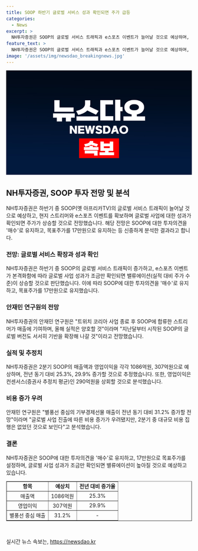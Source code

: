 ```yaml
---
title: SOOP 하반기 글로벌 서비스 성과 확인되면 주가 급등
categories:
  - News
excerpt: >
  NH투자증권은 SOOP의 글로벌 서비스 트래픽과 e스포츠 이벤트가 늘어날 것으로 예상하며, 현재 주가는 매수를 유지하고 목표주가는 17만원으로 설정했다. 안재민 연구원은 글로벌 사업 성과가 확인되면 밸류에이션이 높아질 것으로 전망했고, 2분기에는 매출액과 영업이익이 전년 대비 상당히 늘어날 것으로 예상된다. 더불어, 글로벌 사업의 성과가 양호하다면 주가가 상승할 가능성이 있다고 분석했다.
feature_text: >
  NH투자증권은 SOOP의 글로벌 서비스 트래픽과 e스포츠 이벤트가 늘어날 것으로 예상하며, 현재 주가는 매수를 유지하고 목표주가는 17만원으로 설정했다. 안재민 연구원은 글로벌 사업 성과가 확인되면 밸류에이션이 높아질 것으로 전망했고, 2분기에는 매출액과 영업이익이 전년 대비 상당히 늘어날 것으로 예상된다. 더불어, 글로벌 사업의 성과가 양호하다면 주가가 상승할 가능성이 있다고 분석했다.
image: '/assets/img/newsdao_breakingnews.jpg'
---
```


<p><img src="/assets/img/newsdao_breakingnews.jpg" alt="ontimetimes 속보" /></p>

<h2 data-ke-size="size26">NH투자증권, SOOP 투자 전망 및 분석</h2>

<p data-ke-size="size16">NH투자증권은 하반기 중 SOOP(옛 아프리카TV)의 글로벌 서비스 트래픽이 늘어날 것으로 예상하고, 현지 스트리머와 e스포츠 이벤트를 확보하며 글로벌 사업에 대한 성과가 확인되면 주가가 상승할 것으로 전망했습니다. 해당 전망은 SOOP에 대한 투자의견을 '매수'로 유지하고, 목표주가를 17만원으로 유지하는 등 신중하게 분석한 결과라고 합니다.</p>

<h3 data-ke-size="size24">전망: 글로벌 서비스 확장과 성과 확인</h3>

<p data-ke-size="size16">NH투자증권은 하반기 중 SOOP의 글로벌 서비스 트래픽이 증가하고, e스포츠 이벤트가 본격화함에 따라 글로벌 사업 성과가 조금만 확인되면 밸류에이션(실적 대비 주가 수준)이 상승할 것으로 판단했습니다. 이에 따라 SOOP에 대한 투자의견을 '매수'로 유지하고, 목표주가를 17만원으로 유지했습니다.</p>

<h3 data-ke-size="size24">안재민 연구원의 전망</h3>

<p data-ke-size="size16">NH투자증권의 안재민 연구원은 "트위치 코리아 사업 종료 후 SOOP에 합류한 스트리머가 매출에 기여하며, 올해 실적은 양호할 것"이라며 "지난달부터 시작된 SOOP의 글로벌 버전도 서서히 기반을 확장해 나갈 것"이라고 전망했습니다.</p> 

<h3 data-ke-size="size24">실적 및 추정치</h3>

<p data-ke-size="size16">NH투자증권은 2분기 SOOP의 매출액과 영업이익을 각각 1086억원, 307억원으로 예상하며, 전년 동기 대비 25.3%, 29.9% 증가할 것으로 추정했습니다. 또한, 영업이익은 컨센서스(증권사 추정치 평균)인 290억원을 상회할 것으로 분석했습니다.</p>

<h3 data-ke-size="size24">비용 증가 우려</h3>

<p data-ke-size="size16">안재민 연구원은 "별풍선 중심의 기부경제선물 매출이 전년 동기 대비 31.2% 증가할 전망"이라며 "글로벌 사업 진출에 따른 비용 증가가 우려됐지만, 2분기 중 대규모 비용 집행은 없었던 것으로 보인다"고 분석했습니다.</p>

<h3 data-ke-size="size24">결론</h3>

<p data-ke-size="size16">NH투자증권은 SOOP에 대한 투자의견을 '매수'로 유지하고, 17만원으로 목표주가를 설정하며, 글로벌 사업 성과가 조금만 확인되면 밸류에이션이 높아질 것으로 예상하고 있습니다.</p>

<table border="1" cellpadding="2" cellspacing="0" width="100%">
  <tbody>
    <tr>
      <td style="text-align: center; height: 17px;"><b>항목</b></td>
      <td style="text-align: center; height: 17px;"><b>예상치</b></td>
      <td style="text-align: center; height: 17px;"><b>전년 대비 증가율</b></td>
    </tr>
    <tr>
      <td style="text-align: center; height: 17px;">매출액</td>
      <td style="text-align: center; height: 17px;">1086억원</td>
      <td style="text-align: center; height: 17px;">25.3%</td>
    </tr>
    <tr>
      <td style="text-align: center; height: 17px;">영업이익</td>
      <td style="text-align: center; height: 17px;">307억원</td>
      <td style="text-align: center; height: 17px;">29.9%</td>
    </tr>
    <tr>
      <td style="text-align: center; height: 17px;">별풍선 중심 매출</td>
      <td style="text-align: center; height: 17px;">31.2%</td>
      <td style="text-align: center; height: 17px;"> - </td>
    </tr>
  </tbody>
</table>

<p data-ke-size="size16">&nbsp;</p>
실시간 뉴스 속보는, <a href="https://newsdao.kr" rel="dofollow">https://newsdao.kr</a>


